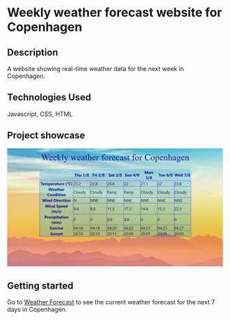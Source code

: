 # Weekly weather forecast website for Copenhagen
## Description
A website showing real-time weather data for the next week in Copenhagen.

## Technologies Used
Javascript, CSS, HTML

## Project showcase
![Weather_Forecast_Picture](Images/forecast_Picture.png)

## Getting started
Go to [Weather Forecast](https://lucashoffschmidt.github.io/Weatherforecast-Copenhagen/) to see the current weather forecast for the next 7 days in Copenhagen. 
